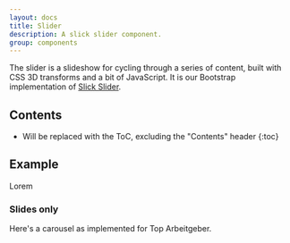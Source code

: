 ```yaml
---
layout: docs
title: Slider
description: A slick slider component.
group: components
---
```


The slider is a slideshow for cycling through a series of content, built with CSS 3D transforms and a bit of JavaScript. It is our Bootstrap implementation of [Slick Slider](https://github.com/kenwheeler/slick/blob/master/slick/slick.js).

## Contents

* Will be replaced with the ToC, excluding the "Contents" header
{:toc}

## Example

Lorem

### Slides only

Here's a carousel as implemented for Top Arbeitgeber.

<div class="bd-example">
  <div class="section-slider slider" id="carouselExampleSlidesOnly">
    <div class="slider-inner">
      <div class="slider-item">
        <div class="row">
          <div class="col-12">
            <div class="card slider-card">
              <div class="card-img p-2">
                <img class="img-fluid" data-src="holder.js/372x220?auto=yes&bg=ccc&fg=000&text=1" alt="">
              </div>
            </div>
          </div>
        </div>
        <div class="row">
          <div class="col-6">
            <div class="card slider-card">
              <div class="card-img p-2">
                <img class="img-fluid" data-src="holder.js/160x85?auto=yes&bg=ccc&fg=000&text=1" alt="">
              </div>
            </div>
          </div>
          <div class="col-6">
            <div class="card slider-card">
              <div class="card-img p-2">
                <img class="img-fluid" data-src="holder.js/160x85?auto=yes&bg=ccc&fg=000&text=1" alt="">
              </div>
            </div>
          </div>
        </div>
      </div>
      <div class="slider-item">
        <div class="row">
          <div class="col-6">
            <div class="card slider-card">
              <div class="card-img p-2">
                <img class="img-fluid" data-src="holder.js/160x85?auto=yes&bg=ccc&fg=000&text=2" alt="">
              </div>
            </div>
          </div>
          <div class="col-6">
            <div class="card slider-card">
              <div class="card-img p-2">
                <img class="img-fluid" data-src="holder.js/160x85?auto=yes&bg=ccc&fg=000&text=2" alt="">
              </div>
            </div>
          </div>
        </div>
        <div class="row">
          <div class="col-6">
            <div class="card slider-card">
              <div class="card-img p-2">
                <img class="img-fluid" data-src="holder.js/160x85?auto=yes&bg=ccc&fg=000&text=2" alt="">
              </div>
            </div>
          </div>
          <div class="col-6">
            <div class="card slider-card">
              <div class="card-img p-2">
                <img class="img-fluid" data-src="holder.js/160x85?auto=yes&bg=ccc&fg=000&text=2" alt="">
              </div>
            </div>
          </div>
        </div>
        <div class="row">
          <div class="col-6">
            <div class="card slider-card">
              <div class="card-img p-2">
                <img class="img-fluid" data-src="holder.js/160x85?auto=yes&bg=ccc&fg=000&text=2" alt="">
              </div>
            </div>
          </div>
          <div class="col-6">
            <div class="card slider-card">
              <div class="card-img p-2">
                <img class="img-fluid" data-src="holder.js/160x85?auto=yes&bg=ccc&fg=000&text=2" alt="">
              </div>
            </div>
          </div>
        </div>
      </div>
      <div class="slider-item">
        <div class="row">
          <div class="col-6">
            <div class="card slider-card">
              <div class="card-img p-2">
                <img class="img-fluid" data-src="holder.js/160x85?auto=yes&bg=ccc&fg=000&text=3" alt="">
              </div>
            </div>
          </div>
          <div class="col-6">
            <div class="card slider-card">
              <div class="card-img p-2">
                <img class="img-fluid" data-src="holder.js/160x85?auto=yes&bg=ccc&fg=000&text=3" alt="">
              </div>
            </div>
          </div>
        </div>
        <div class="row">
          <div class="col-6">
            <div class="card slider-card">
              <div class="card-img p-2">
                <img class="img-fluid" data-src="holder.js/160x85?auto=yes&bg=ccc&fg=000&text=3" alt="">
              </div>
            </div>
          </div>
          <div class="col-6">
            <div class="card slider-card">
              <div class="card-img p-2">
                <img class="img-fluid" data-src="holder.js/160x85?auto=yes&bg=ccc&fg=000&text=3" alt="">
              </div>
            </div>
          </div>
        </div>
        <div class="row">
          <div class="col-6">
            <div class="card slider-card">
              <div class="card-img p-2">
                <img class="img-fluid" data-src="holder.js/160x85?auto=yes&bg=ccc&fg=000&text=3" alt="">
              </div>
            </div>
          </div>
          <div class="col-6">
            <div class="card slider-card">
              <div class="card-img p-2">
                <img class="img-fluid" data-src="holder.js/160x85?auto=yes&bg=ccc&fg=000&text=3" alt="">
              </div>
            </div>
          </div>
        </div>
      </div>
      <div class="slider-item">
        <div class="row">
          <div class="col-6">
            <div class="card slider-card">
              <div class="card-img p-2">
                <img class="img-fluid" data-src="holder.js/160x85?auto=yes&bg=ccc&fg=000&text=4" alt="">
              </div>
            </div>
          </div>
          <div class="col-6">
            <div class="card slider-card">
              <div class="card-img p-2">
                <img class="img-fluid" data-src="holder.js/160x85?auto=yes&bg=ccc&fg=000&text=4" alt="">
              </div>
            </div>
          </div>
        </div>
        <div class="row">
          <div class="col-6">
            <div class="card slider-card">
              <div class="card-img p-2">
                <img class="img-fluid" data-src="holder.js/160x85?auto=yes&bg=ccc&fg=000&text=4" alt="">
              </div>
            </div>
          </div>
          <div class="col-6">
            <div class="card slider-card">
              <div class="card-img p-2">
                <img class="img-fluid" data-src="holder.js/160x85?auto=yes&bg=ccc&fg=000&text=4" alt="">
              </div>
            </div>
          </div>
        </div>
        <div class="row">
          <div class="col-6">
            <div class="card slider-card">
              <div class="card-img p-2">
                <img class="img-fluid" data-src="holder.js/160x85?auto=yes&bg=ccc&fg=000&text=4" alt="">
              </div>
            </div>
          </div>
          <div class="col-6">
            <div class="card slider-card">
              <div class="card-img p-2">
                <img class="img-fluid" data-src="holder.js/160x85?auto=yes&bg=ccc&fg=000&text=4" alt="">
              </div>
            </div>
          </div>
        </div>
      </div>
      <div class="slider-item">
        <div class="row">
          <div class="col-6">
            <div class="card slider-card">
              <div class="card-img p-2">
                <img class="img-fluid" data-src="holder.js/160x85?auto=yes&bg=ccc&fg=000&text=5" alt="">
              </div>
            </div>
          </div>
          <div class="col-6">
            <div class="card slider-card">
              <div class="card-img p-2">
                <img class="img-fluid" data-src="holder.js/160x85?auto=yes&bg=ccc&fg=000&text=5" alt="">
              </div>
            </div>
          </div>
        </div>
        <div class="row">
          <div class="col-6">
            <div class="card slider-card">
              <div class="card-img p-2">
                <img class="img-fluid" data-src="holder.js/160x85?auto=yes&bg=ccc&fg=000&text=5" alt="">
              </div>
            </div>
          </div>
          <div class="col-6">
            <div class="card slider-card">
              <div class="card-img p-2">
                <img class="img-fluid" data-src="holder.js/160x85?auto=yes&bg=ccc&fg=000&text=5" alt="">
              </div>
            </div>
          </div>
        </div>
        <div class="row">
          <div class="col-6">
            <div class="card slider-card">
              <div class="card-img p-2">
                <img class="img-fluid" data-src="holder.js/160x85?auto=yes&bg=ccc&fg=000&text=5" alt="">
              </div>
            </div>
          </div>
          <div class="col-6">
            <div class="card slider-card">
              <div class="card-img p-2">
                <img class="img-fluid" data-src="holder.js/160x85?auto=yes&bg=ccc&fg=000&text=5" alt="">
              </div>
            </div>
          </div>
        </div>
      </div>
      <div class="slider-item">
        <div class="row">
          <div class="col-6">
            <div class="card slider-card">
              <div class="card-img p-2">
                <img class="img-fluid" data-src="holder.js/160x85?auto=yes&bg=ccc&fg=000&text=6" alt="">
              </div>
            </div>
          </div>
          <div class="col-6">
            <div class="card slider-card">
              <div class="card-img p-2">
                <img class="img-fluid" data-src="holder.js/160x85?auto=yes&bg=ccc&fg=000&text=6" alt="">
              </div>
            </div>
          </div>
        </div>
        <div class="row">
          <div class="col-6">
            <div class="card slider-card">
              <div class="card-img p-2">
                <img class="img-fluid" data-src="holder.js/160x85?auto=yes&bg=ccc&fg=000&text=6" alt="">
              </div>
            </div>
          </div>
          <div class="col-6">
            <div class="card slider-card">
              <div class="card-img p-2">
                <img class="img-fluid" data-src="holder.js/160x85?auto=yes&bg=ccc&fg=000&text=6" alt="">
              </div>
            </div>
          </div>
        </div>
        <div class="row">
          <div class="col-6">
            <div class="card slider-card">
              <div class="card-img p-2">
                <img class="img-fluid" data-src="holder.js/160x85?auto=yes&bg=ccc&fg=000&text=6" alt="">
              </div>
            </div>
          </div>
          <div class="col-6">
            <div class="card slider-card">
              <div class="card-img p-2">
                <img class="img-fluid" data-src="holder.js/160x85?auto=yes&bg=ccc&fg=000&text=6" alt="">
              </div>
            </div>
          </div>
        </div>
      </div>
      <div class="slider-item">
        <div class="row">
          <div class="col-6">
            <div class="card slider-card">
              <div class="card-img p-2">
                <img class="img-fluid" data-src="holder.js/160x85?auto=yes&bg=ccc&fg=000&text=7" alt="">
              </div>
            </div>
          </div>
          <div class="col-6">
            <div class="card slider-card">
              <div class="card-img p-2">
                <img class="img-fluid" data-src="holder.js/160x85?auto=yes&bg=ccc&fg=000&text=7" alt="">
              </div>
            </div>
          </div>
        </div>
        <div class="row">
          <div class="col-6">
            <div class="card slider-card">
              <div class="card-img p-2">
                <img class="img-fluid" data-src="holder.js/160x85?auto=yes&bg=ccc&fg=000&text=7" alt="">
              </div>
            </div>
          </div>
          <div class="col-6">
            <div class="card slider-card">
              <div class="card-img p-2">
                <img class="img-fluid" data-src="holder.js/160x85?auto=yes&bg=ccc&fg=000&text=7" alt="">
              </div>
            </div>
          </div>
        </div>
        <div class="row">
          <div class="col-6">
            <div class="card slider-card">
              <div class="card-img p-2">
                <img class="img-fluid" data-src="holder.js/160x85?auto=yes&bg=ccc&fg=000&text=7" alt="">
              </div>
            </div>
          </div>
          <div class="col-6">
            <div class="card slider-card">
              <div class="card-img p-2">
                <img class="img-fluid" data-src="holder.js/160x85?auto=yes&bg=ccc&fg=000&text=7" alt="">
              </div>
            </div>
          </div>
        </div>
      </div>
      <div class="slider-item">
        <div class="row">
          <div class="col-6">
            <div class="card slider-card">
              <div class="card-img p-2">
                <img class="img-fluid" data-src="holder.js/160x85?auto=yes&bg=ccc&fg=000&text=8" alt="">
              </div>
            </div>
          </div>
          <div class="col-6">
            <div class="card slider-card">
              <div class="card-img p-2">
                <img class="img-fluid" data-src="holder.js/160x85?auto=yes&bg=ccc&fg=000&text=8" alt="">
              </div>
            </div>
          </div>
        </div>
        <div class="row">
          <div class="col-6">
            <div class="card slider-card">
              <div class="card-img p-2">
                <img class="img-fluid" data-src="holder.js/160x85?auto=yes&bg=ccc&fg=000&text=8" alt="">
              </div>
            </div>
          </div>
          <div class="col-6">
            <div class="card slider-card">
              <div class="card-img p-2">
                <img class="img-fluid" data-src="holder.js/160x85?auto=yes&bg=ccc&fg=000&text=8" alt="">
              </div>
            </div>
          </div>
        </div>
        <div class="row">
          <div class="col-6">
            <div class="card slider-card">
              <div class="card-img p-2">
                <img class="img-fluid" data-src="holder.js/160x85?auto=yes&bg=ccc&fg=000&text=8" alt="">
              </div>
            </div>
          </div>
          <div class="col-6">
            <div class="card slider-card">
              <div class="card-img p-2">
                <img class="img-fluid" data-src="holder.js/160x85?auto=yes&bg=ccc&fg=000&text=8" alt="">
              </div>
            </div>
          </div>
        </div>
      </div>
    </div>
    <div class="slider-controls">
      <!-- Added by Slick -->
    </div>
  </div>
</div>

<script>
  
</script>